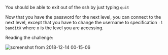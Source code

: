 You should be able to exit out of the ssh by just typing ```quit```

Now that you have the password for the next level, you can connect to the next level, except
that you have to change the username to specification ```-l banditX``` where x is the level you are
accessing. 

Reading the challenge:

![screenshot from 2018-12-14 00-15-06](https://user-images.githubusercontent.com/41026969/49984282-6b19c280-ff35-11e8-84ce-70be47325c2a.png)

